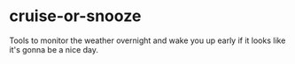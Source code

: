 # cruise-or-snooze
Tools to monitor the weather overnight and wake you up early if it looks like it's gonna be a nice day.
